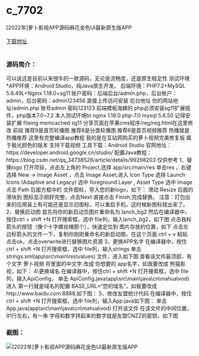 # c_7702
[2022年]萝卜影视APP源码麻花金色UI最新原生版APP
<br/></br>
[下载地址](https://www.uuid2.com/7702.html "下载地址")
<br/></br>
<h3>源码简介：</h3>
<p>可以说这是目前以来很牛的一款源码，无论是流畅度，还是原生稳定性
测试环境
*APP环境：Android Studio，纯Java原生开发。
后端环境：PHP7.2+MySQL 5.6.49L+Nginx 1.18.0+sg11
账户密码：后端后台/admin.php，后台账户：admin，后台密码：admin123456
直接上传访问安装
后台地址 你的网站地址/admin.php
账号admin   密码123123
前端模板海螺的
php必须安装sg11扩展插件，php版本7.0~7.2
本人测试环境bt
nginx 1.18.0
php-7.0
mysql 5.6.50
记得安装扩展
fileing
memcached
sg11
分享页面在苹果cms程序/reg/reg.html在这里修改
前段
推荐9是首页轮播图
推荐8是分类轮播图
推荐6是首页视频推荐
热播就是热播推荐
这里有完整编译app教程
我的是在互站网购买的萝卜视频完美修复版
属于极光颜色的版本
支持下载视频  
工具下载：Android Studio
官网地址：https://developer.android.google.cn/studio/
配置Java教程：
https://blog.csdn.net/qq_34738528/article/details/99298203
仅供参考
1、替换logo
打开项目，点击左上角的 Project,选择 app/src/main/res
单击res ，右键选择 New -> Image Asset ，点击 Image Asset,进入
Icon Type 选择 Launch Icons (Adaptive and Legacy)
选中 foreground Layer ,
Asset Type 选中 Image
点击 Path 后面方框中的 文件图标，导入您的新logo，如下：
滑动 Resize 后面的滑块到 图标显示刚好完整，点击Next
直接点击 Finish,完成替换。
注意：打包出来的应用装上有可能还是显示旧图标，可以重启手机，这时候新图标就出来了。
2、替换启动图
首先将你的新启动页图片重命名为 lanch_bg2
然后在编译器中，按住ctrl + shift +N 打开搜索框，选中 file列，输入lanch_bg2，如下图
点击我标箭头的按钮（像个十字螺丝帽那个），快速定位到 图片存放的位置，如下
点击左边标箭头的文件一下，复制你刚刚重命名的新启动图，在这个页面 ctrl + v 粘贴
点击ok，点击overwrite进行替换图片资源
3、更换APP名字
在编译器中，按住ctrl + shift +N 打开搜索框，选中 file列，输入strings
单击  strings.xml(app\src\main\res\values) 文件，进入如下图
查看该文件最顶部，有个文字  萝卜视频
将里面的中文字 改成 你想要的 app名字，如我要改成  熊猫影视，如下：
4\更换域名
在编译器中，按住ctrl + shift +N 打开搜索框，选中 file列，输入ApiConfig，
单击 ApiConfig.java(app\src\main\java\cn\mahua\vod) 进入
第一行就是域名的配置 BASE_URL=“您的域名”，如我要改成http://www.baidu.com:8888,如下图：
5、修改友盟统计代码
在编译器中，按住ctrl + shift +N 打开搜索框，选中 file列，输入App.java如下图：
单击 App.java(app\src\main\java\cn\mahua\vod)  打开该文件
在该文件的中间位置，91行左右，有一串 字母和数字拼起来的数字就是友盟CNZZ的密钥，如下图<p>
<h3>截图：</h3>
<img src="https://www.uuid2.com/wp-content/uploads/img/uimage/44041645164183.gif" alt="[2022年]萝卜影视APP源码麻花金色UI最新原生版APP">
